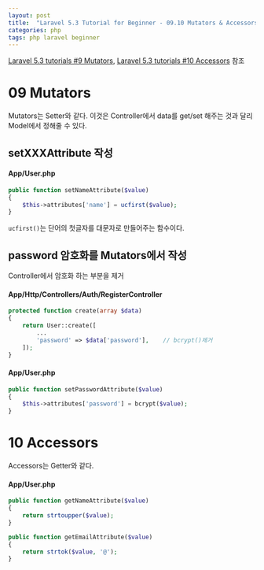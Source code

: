 ```yaml
---
layout: post
title:  "Laravel 5.3 Tutorial for Beginner - 09.10 Mutators & Accessors"
categories: php
tags: php laravel beginner
---
```

[Laravel 5.3 tutorials #9 Mutators](https://www.youtube.com/watch?v=syoRiyTBLpY&list=PL3ZhWMazGi9IYymniZgqwnYuPFDvaEHJb&index=9), [Laravel 5.3 tutorials #10 Accessors](https://www.youtube.com/watch?v=zqL8XKqwQCw&index=10&list=PL3ZhWMazGi9IYymniZgqwnYuPFDvaEHJb) 참조

# 09 Mutators
Mutators는 Setter와 같다. 이것은 Controller에서 data를 get/set 해주는 것과 달리 Model에서 정해줄 수 있다.

## setXXXAttribute 작성

#### App/User.php
```php
public function setNameAttribute($value)
{
    $this->attributes['name'] = ucfirst($value);
}
```

`ucfirst()`는 단어의 첫글자를 대문자로 만들어주는 함수이다.

## password 암호화를 Mutators에서 작성
Controller에서 암호화 하는 부분을 제거

#### App/Http/Controllers/Auth/RegisterController
```php
protected function create(array $data)
{
    return User::create([
        ...
        'password' => $data['password'],    // bcrypt()제거
    ]);
}
```

#### App/User.php
```php
public function setPasswordAttribute($value)
{
    $this->attributes['password'] = bcrypt($value);
}
```

# 10 Accessors

Accessors는 Getter와 같다.


#### App/User.php
```php
public function getNameAttribute($value)
{
    return strtoupper($value);
}

public function getEmailAttribute($value)
{
    return strtok($value, '@');
}
```
